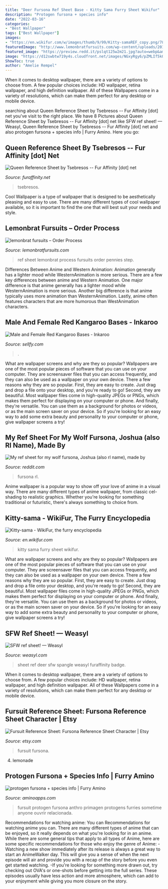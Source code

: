 ```yaml
---
title: "Deer Fursona Ref Sheet Base - Kitty Sama Furry Sheet Wikifur"
description: "Protogen fursona + species info"
date: "2022-03-16"
categories:
- "Best Wallpaper"
tags: ["Best Wallpaper"]
images:
- "https://en.wikifur.com/w/images/thumb/9/99/Kitty-samaREF_copy.png/783px-Kitty-samaREF_copy.png"
featuredImage: "http://www.lemonbratfursuits.com/wp-content/uploads/2015/07/battiebatbitz.jpg"
featured_image: "https://preview.redd.it/pslqt125w2m21.jpg?auto=webp&amp;s=1077ec8a9c05a494505c11f7e61c31d87295bf5a"
image: "https://d12swbtw719y4s.cloudfront.net/images/NGxyRgy6/pZMLIf5kQBtTgzOwiM0f/uXGal6aEpa.jpeg"
ShowToc: true
author: "Amelie Rempel"
---
```



When it comes to desktop wallpaper, there are a variety of options to choose from. A few popular choices include: HD wallpaper, retina wallpaper, and high definition wallpaper. All of these Wallpapers come in a variety of resolutions, which can make them perfect for any desktop or mobile device. 

	

		
searching about Queen Reference Sheet by Tsebresos -- Fur Affinity [dot] net you've visit to the right place. We have 8 Pictures about Queen Reference Sheet by Tsebresos -- Fur Affinity [dot] net like SFW ref sheet! — Weasyl, Queen Reference Sheet by Tsebresos -- Fur Affinity [dot] net and also protogen fursona + species info | Furry Amino. Here you go:
		
    
## Queen Reference Sheet By Tsebresos -- Fur Affinity [dot] Net

<img loading=lazy src="https://d.furaffinity.net/art/tsebresos/1503456373/1503456373.tsebresos_queenreference.png" onerror="this.onerror=null;this.src='https://tse3.mm.bing.net/th?id=OIP.jgCDjpOgEmGSquFjZOReBwHaFS&amp;pid=15.1';" alt="Queen Reference Sheet by Tsebresos -- Fur Affinity [dot] net">

_Source: furaffinity.net_

>tsebresos. 

	

Cool Wallpaper is a type of wallpaper that is designed to be aesthetically pleasing and easy to use. There are many different types of cool wallpaper available, so it is important to find the one that will best suit your needs and style.

    
## Lemonbrat Fursuits – Order Process

<img loading=lazy src="http://www.lemonbratfursuits.com/wp-content/uploads/2015/07/battiebatbitz.jpg" onerror="this.onerror=null;this.src='https://tse1.mm.bing.net/th?id=OIP.yNBQ7tpliDdkBVClNuiDawHaFu&amp;pid=15.1';" alt="lemonbrat fursuits – Order Process">

_Source: lemonbratfursuits.com_

>ref sheet lemonbrat process fursuits order pennies step. 

	

Differences Between Anime and Western Animation: Animation generally has a lighter mood while WesternAnimation is more serious.
There are a few key differences between anime and Western Animation. One major difference is that anime generally has a lighter mood while WesternAnimation is more serious. Another big difference is that anime typically uses more animation than WesternAnimation. Lastly, anime often features characters that are more humorous than WestAnimation characters.

    
## Male And Female Red Kangaroo Bases - Inkaroo

<img loading=lazy src="https://d12swbtw719y4s.cloudfront.net/images/NGxyRgy6/pZMLIf5kQBtTgzOwiM0f/uXGal6aEpa.jpeg" onerror="this.onerror=null;this.src='https://tse1.mm.bing.net/th?id=OIP.DTzjKlMzM6DnrkASCoyIDQHaLc&amp;pid=15.1';" alt="Male and Female Red Kangaroo Bases - Inkaroo">

_Source: sellfy.com_

>. 

	

What are wallpaper screens and why are they so popular?
Wallpapers are one of the most popular pieces of software that you can use on your computer. They are screensaver files that you can access frequently, and they can also be used as a wallpaper on your own device. There a few reasons why they are so popular. First, they are easy to create. Just drag and drop a file onto your desktop, and you're ready to go! Second, they are beautiful. Most wallpaper files come in high-quality JPEGs or PNGs, which makes them perfect for displaying on your computer or phone. And finally, they're versatile. You can use them as a background for photos or videos, or as the main screen saver on your device. So if you're looking for an easy way to add some extra beauty and personality to your computer or phone, give wallpaper screens a try!

    
## My Ref Sheet For My Wolf Fursona, Joshua (also Rl Name), Made By

<img loading=lazy src="https://preview.redd.it/pslqt125w2m21.jpg?auto=webp&amp;s=1077ec8a9c05a494505c11f7e61c31d87295bf5a" onerror="this.onerror=null;this.src='https://tse3.mm.bing.net/th?id=OIP.oY_gucNQ4dAFiNDFAJyj1gHaDP&amp;pid=15.1';" alt="My ref sheet for my wolf fursona, Joshua (also rl name), made by">

_Source: reddit.com_

>fursona rl. 

	

Anime wallpaper is a popular way to show off your love of anime in a visual way. There are many different types of anime wallpaper, from classic cel-shading to realistic graphics. Whether you're looking for something traditional or futuristic, there's always something to choice from.

    
## Kitty-sama - WikiFur, The Furry Encyclopedia

<img loading=lazy src="https://en.wikifur.com/w/images/thumb/9/99/Kitty-samaREF_copy.png/783px-Kitty-samaREF_copy.png" onerror="this.onerror=null;this.src='https://tse1.mm.bing.net/th?id=OIP.0o0dMzqevWV1qLkZs6jnXQHaFq&amp;pid=15.1';" alt="Kitty-sama - WikiFur, the furry encyclopedia">

_Source: en.wikifur.com_

>kitty sama furry sheet wikifur. 

	

What are wallpaper screens and why are they so popular?
Wallpapers are one of the most popular pieces of software that you can use on your computer. They are screensaver files that you can access frequently, and they can also be used as a wallpaper on your own device. There a few reasons why they are so popular. First, they are easy to create. Just drag and drop a file onto your desktop, and you're ready to go! Second, they are beautiful. Most wallpaper files come in high-quality JPEGs or PNGs, which makes them perfect for displaying on your computer or phone. And finally, they're versatile. You can use them as a background for photos or videos, or as the main screen saver on your device. So if you're looking for an easy way to add some extra beauty and personality to your computer or phone, give wallpaper screens a try!

    
## SFW Ref Sheet! — Weasyl

<img loading=lazy src="https://cdn.weasyl.com/~deerspangle/submissions/1607293/13f71c5f925daa4962620c4c8c8dbb58b62651aba9a36f2853e4dac1acecaa57/deerspangle-sfw-ref-sheet.png" onerror="this.onerror=null;this.src='https://tse1.mm.bing.net/th?id=OIP.hSo-UbFHi3X-COvqupV7bQHaHb&amp;pid=15.1';" alt="SFW ref sheet! — Weasyl">

_Source: weasyl.com_

>sheet ref deer sfw spangle weasyl furaffinity badge. 

	

When it comes to desktop wallpaper, there are a variety of options to choose from. A few popular choices include: HD wallpaper, retina wallpaper, and high definition wallpaper. All of these Wallpapers come in a variety of resolutions, which can make them perfect for any desktop or mobile device. 

    
## Fursuit Reference Sheet: Fursona Reference Sheet Character | Etsy

<img loading=lazy src="https://i.etsystatic.com/12837636/r/il/e6c60c/2465843264/il_fullxfull.2465843264_2zwg.jpg" onerror="this.onerror=null;this.src='https://tse3.mm.bing.net/th?id=OIP.WwnJvuaYRtrbHd4P5FyQkQHaFk&amp;pid=15.1';" alt="Fursuit Reference Sheet: Fursona Reference Sheet Character | Etsy">

_Source: etsy.com_

>fursuit fursona. 

	

4. lemonade 

    
## Protogen Fursona + Species Info | Furry Amino

<img loading=lazy src="https://pm1.narvii.com/6429/3d70686be785e1dab2c1cf22da74b80e9e5b810b_hq.jpg" onerror="this.onerror=null;this.src='https://tse2.mm.bing.net/th?id=OIP.E8wE6WrtD4XTi_UFFwuM8QHaE7&amp;pid=15.1';" alt="protogen fursona + species info | Furry Amino">

_Source: aminoapps.com_

>fursuit protogen fursona anthro primagen protogens furries sometime anyone ouvrir relacionada. 

	

Recommendations for watching anime: You can
Recommendations for watching anime you can. There are many different types of anime that can be enjoyed, so it really depends on what you're looking for in an anime. While there are some general tips that apply to all types of Anime, here are some specific recommendations for those who enjoy the genre of Anime: 
-Watching a new show immediately after its release is always a great way to start an AnimeWalker day. This will give you a sense of when the next episode will air and provide you with a recap of the story before you even get started watching. 
-If you're looking for something more drawn out, try checking out OVA's or one-shots before getting into the full series. These episodes usually have less action and more atmosphere, which can add to your enjoyment while giving you more closure on the story.


